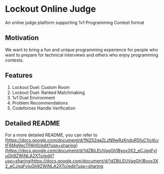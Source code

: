 # Lockout Online Judge

An online judge platform supporting 1v1 Programming Contest format

## Motivation

We want to bring a fun and unique programming experience for people who want to prepare for technical interviews and others who enjoy programming contests.

## Features
1. Lockout Duel: Custom Room
2. Lockout Duel: Ranked Matchmaking
3. 1v1 Duel Environment
4. Problem Recommendations
5. Codeforces Handle Verification

## Detailed README
For a more detailed README, you can refer to [https://docs.google.com/document/d/1N2S2qaZLzN9wRzKnduR5fuC1jcitLvtF6Mg9ecTPAH0/edit?usp=sharing](https://docs.google.com/document/d/1dZBiLEUVagGh1Byox3X2_eCJgqFyIuGh9ZWiNLA2XTo/edit?usp=sharing)https://docs.google.com/document/d/1dZBiLEUVagGh1Byox3X2_eCJgqFyIuGh9ZWiNLA2XTo/edit?usp=sharing




